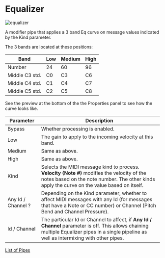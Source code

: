 # Equalizer

![equalizer](https://blokas.io/images/midihub/pipes/equalizer.svg)

A modifier pipe that applies a 3 band Eq curve on message values indicated by the Kind parameter.

The 3 bands are located at these positions:

| Band           | Low | Medium | High |
| -------------- | --- | ------ | ---- |
| Number         | 24  | 60     | 96   |
| Middle C3 std. | C0  | C3     | C6   |
| Middle C4 std. | C1  | C4     | C7   |
| Middle C5 std. | C2  | C5     | C8   |

See the preview at the bottom of the the Properties panel to see how the curve looks like.

| Parameter              | Description                                              |
| ---------------------- | -------------------------------------------------------- |
| Bypass                 | Whether processing is enabled.                           |
| Low                    | The gain to apply to the incoming velocity at this band. |
| Medium                 | Same as above.                                           |
| High                   | Same as above.                                           |
| Kind                   | Selects the MIDI message kind to process. **Velocity (Note #)** modifies the velocity of the notes based on the note number. The other kinds apply the curve on the value based on itself. |
| Any Id / Channel ?     | Depending on the Kind parameter, whether to affect MIDI messages with any Id (for messages that have a Note or CC number) or Channel (Pitch Bend and Channel Pressure). |
| Id / Channel           | The particular Id or Channel to affect, if **Any Id / Channel** parameter is off. This allows chaining multiple Equalizer pipes in a single pipeline as well as intermixing with other pipes. |

<span class="blokas-web-hide">

[List of Pipes](quick-links.md#the-list-of-pipes)

</span>